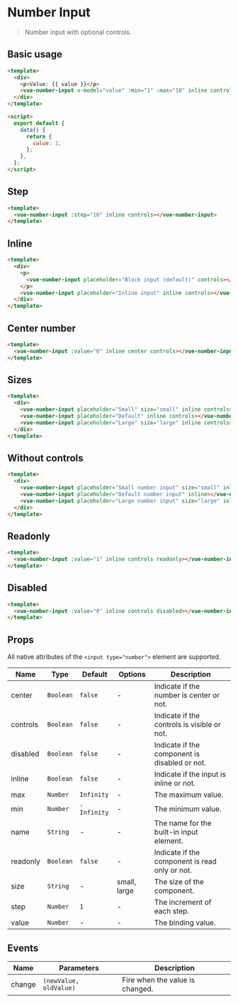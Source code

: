 # Number Input

> Number input with optional controls.

## Basic usage

```html
<template>
  <div>
    <p>Value: {{ value }}</p>
    <vue-number-input v-model="value" :min="1" :max="10" inline controls></vue-number-input>
  </div>
</template>

<script>
  export default {
    data() {
      return {
        value: 1,
      };
    },
  };
</script>
```

## Step

```html
<template>
  <vue-number-input :step="10" inline controls></vue-number-input>
</template>
```

## Inline

```html
<template>
  <div>
    <p>
      <vue-number-input placeholder="Block input (default)" controls></vue-number-input>
    </p>
    <vue-number-input placeholder="Inline input" inline controls></vue-number-input>
  </div>
</template>
```

## Center number

```html
<template>
  <vue-number-input :value="0" inline center controls></vue-number-input>
</template>
```

## Sizes

```html
<template>
  <div>
    <vue-number-input placeholder="Small" size="small" inline controls></vue-number-input>
    <vue-number-input placeholder="Default" inline controls></vue-number-input>
    <vue-number-input placeholder="Large" size="large" inline controls></vue-number-input>
  </div>
</template>
```

## Without controls

```html
<template>
  <div>
    <vue-number-input placeholder="Small number input" size="small" inline></vue-number-input>
    <vue-number-input placeholder="Default number input" inline></vue-number-input>
    <vue-number-input placeholder="Large number input" size="large" inline></vue-number-input>
  </div>
</template>
```

## Readonly

```html
<template>
  <vue-number-input :value="1" inline controls readonly></vue-number-input>
</template>
```

## Disabled

```html
<template>
  <vue-number-input :value="0" inline controls disabled></vue-number-input>
</template>
```

## Props

All native attributes of the `<input type="number">` element are supported.

| Name | Type | Default | Options | Description |
| --- | --- | --- | --- | --- |
| center | `Boolean` | `false` | - | Indicate if the number is center or not. |
| controls | `Boolean` | `false` | - | Indicate if the controls is visible or not. |
| disabled | `Boolean` | `false` | - | Indicate if the component is disabled or not. |
| inline | `Boolean` | `false` | - | Indicate if the input is inline or not. |
| max | `Number` | `Infinity` | - | The maximum value. |
| min | `Number` | `-Infinity` | - | The minimum value. |
| name | `String` | - | - | The name for the built-in input element. |
| readonly | `Boolean` | `false` | - | Indicate if the component is read only or not. |
| size | `String` | - | small, large | The size of the component. |
| step | `Number` | `1` | - | The increment of each step. |
| value | `Number` | - | - | The binding value. |

## Events

| Name | Parameters | Description |
| --- | --- | --- |
| change | `(newValue, oldValue)` | Fire when the value is changed. |
